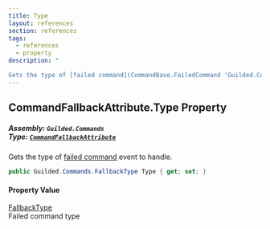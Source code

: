 ```yaml
---
title: Type
layout: references
section: references
tags:
  - references
  - property
description: "

Gets the type of [failed command](CommandBase.FailedCommand 'Guilded.Commands.CommandBase.FailedCommand') event to handle."
---
```


## CommandFallbackAttribute.Type Property
##### **Assembly:** `Guilded.Commands`<br/>**Type:** [`CommandFallbackAttribute`](CommandFallbackAttribute 'Guilded.Commands.CommandFallbackAttribute')

Gets the type of [failed command](CommandBase.FailedCommand 'Guilded.Commands.CommandBase.FailedCommand') event to handle.

```csharp
public Guilded.Commands.FallbackType Type { get; set; }
```

#### Property Value
[FallbackType](FallbackType 'Guilded.Commands.FallbackType')  
Failed command type